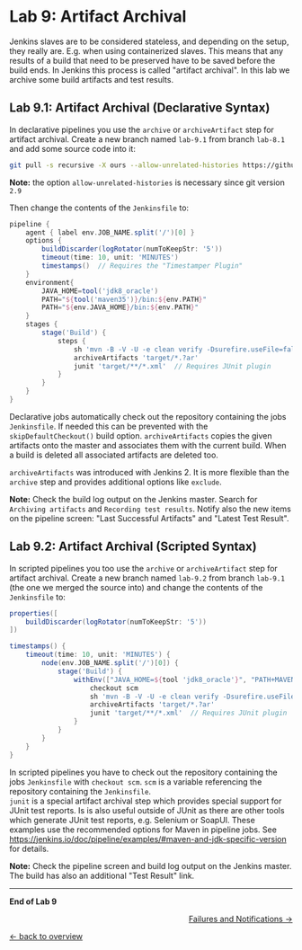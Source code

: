 Lab 9: Artifact Archival
========================

Jenkins slaves are to be considered stateless, and depending on the setup, they really are. E.g. when using containerized slaves.
This means that any results of a build that need to be preserved have to be saved before the build ends.
In Jenkins this process is called "artifact archival".
In this lab we archive some build artifacts and test results.

Lab 9.1: Artifact Archival (Declarative Syntax)
-----------------------------------------------

In declarative pipelines you use the ``archive`` or ``archiveArtifact`` step
for artifact archival.
Create a new branch named ``lab-9.1`` from branch ``lab-8.1`` and add some source
code into it:

```bash
git pull -s recursive -X ours --allow-unrelated-histories https://github.com/LableOrg/java-maven-junit-helloworld
```
**Note:** the option ``allow-unrelated-histories`` is necessary since git version ``2.9``

Then change the contents of the ``Jenkinsfile`` to:

```groovy
pipeline {
    agent { label env.JOB_NAME.split('/')[0] }
    options {
        buildDiscarder(logRotator(numToKeepStr: '5'))
        timeout(time: 10, unit: 'MINUTES')
        timestamps()  // Requires the "Timestamper Plugin"
    }
    environment{
        JAVA_HOME=tool('jdk8_oracle')
        PATH="${tool('maven35')}/bin:${env.PATH}"
        PATH="${env.JAVA_HOME}/bin:${env.PATH}"
    }
    stages {
        stage('Build') {
            steps {
                sh 'mvn -B -V -U -e clean verify -Dsurefire.useFile=false'
                archiveArtifacts 'target/*.?ar'
                junit 'target/**/*.xml'  // Requires JUnit plugin
            }
        }
    }
}
```
Declarative jobs automatically check out the repository containing the jobs ``Jenkinsfile``.
If needed this can be prevented with the ``skipDefaultCheckout()`` build option.
``archiveArtifacts`` copies the given artifacts onto the master and associates them with
the current build. When a build is deleted all associated artifacts are deleted too.

``archiveArtifacts`` was introduced with Jenkins 2. It is more flexible than the ``archive`` step and provides additional options like ``exclude``.  

**Note:** Check the build log output on the Jenkins master. Search for ``Archiving artifacts`` and ``Recording test results``.
Notify also the new items on the pipeline screen: "Last Successful Artifacts" and "Latest Test Result".

Lab 9.2: Artifact Archival (Scripted Syntax)
--------------------------------------------

In scripted pipelines you too use the ``archive`` or ``archiveArtifact`` step for artifact archival.
Create a new branch named ``lab-9.2`` from branch ``lab-9.1`` (the one
we merged the source into) and change the contents of the ``Jenkinsfile`` to:

```groovy
properties([
    buildDiscarder(logRotator(numToKeepStr: '5'))
])

timestamps() {
    timeout(time: 10, unit: 'MINUTES') {
        node(env.JOB_NAME.split('/')[0]) {
            stage('Build') {
                withEnv(["JAVA_HOME=${tool 'jdk8_oracle'}", "PATH+MAVEN=${tool 'maven35'}/bin:${env.JAVA_HOME}/bin"]) {
                    checkout scm
                    sh 'mvn -B -V -U -e clean verify -Dsurefire.useFile=false'
                    archiveArtifacts 'target/*.?ar'
                    junit 'target/**/*.xml'  // Requires JUnit plugin
                }
            }
        }
    }
}
```

In scripted pipelines you have to check out the repository containing the jobs ``Jenkinsfile``
with ``checkout scm``. ``scm`` is a variable referencing the repository containing the ``Jenkinsfile``.  
``junit`` is a special artifact archival step which provides special support
for JUnit test reports. Is is also useful outside of JUnit as there are other tools
which generate JUnit test reports, e.g. Selenium or SoapUI.
These examples use the recommended options for Maven in pipeline jobs.
See <https://jenkins.io/doc/pipeline/examples/#maven-and-jdk-specific-version> for details.

**Note:** Check the pipeline screen and build log output on the Jenkins master. The build has also an additional "Test Result" link.

---

**End of Lab 9**

<p width="100px" align="right"><a href="10_failures.md">Failures and Notifications →</a></p>

[← back to overview](../README.md)
